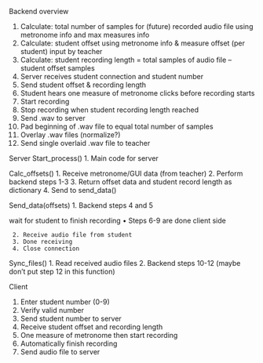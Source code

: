 Backend overview
  1.	Calculate: total number of samples for (future) recorded audio file using metronome info and max measures info
  2.	Calculate: student offset using metronome info & measure offset (per student) input by teacher
  3.	Calculate: student recording length = total samples of audio file – student offset samples
  4.	Server receives student connection and student number
  5.	Send student offset & recording length
  6.	Student hears one measure of metronome clicks before recording starts
  7.	Start recording
  8.	Stop recording when student recording length reached
  9.	Send .wav to server
  10.	Pad beginning of .wav file to equal total number of samples
  11.	Overlay .wav files (normalize?)
  12.	Send single overlaid .wav file to teacher


Server
  Start_process()
    1.	Main code for server

  Calc_offsets()
     1.	Receive metronome/GUI data (from teacher)
     2.	Perform backend steps 1-3
     3.	Return offset data and student record length as dictionary
     4.	Send to send_data()

  Send_data(offsets)
     1.	Backend steps 4 and 5

wait for student to finish recording
  •	Steps 6-9 are done client side

     2.	Receive audio file from student
     3.	Done receiving
     4.	Close connection

  Sync_files()
     1.	Read received audio files
     2.	Backend steps 10-12 (maybe don’t put step 12 in this function)

Client
  1.	Enter student number (0-9)
  2.	Verify valid number
  3.	Send student number to server
  4.	Receive student offset and recording length
  5.	One measure of metronome then start recording
  6.	Automatically finish recording
  7.	Send audio file to server
